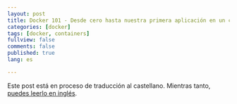 ```yaml
---
layout: post
title: Docker 101 - Desde cero hasta nuestra primera aplicación en un contenedor en producción.
categories: [docker]
tags: [docker, containers]
fullview: false
comments: false
published: true
lang: es

---
```


Este post está en proceso de traducción al castellano. Mientras tanto, [puedes leerlo en inglés](http://josuealvarezmoreno.com/docker/2017/08/30/Docker.html).